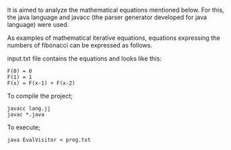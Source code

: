 It is aimed to analyze the mathematical equations mentioned below. For this, the java language and javacc (the parser generator developed for java language) were used.

As examples of mathematical iterative equations, equations expressing the numbers of fibonacci can be expressed as follows.

input.txt file contains the equations and looks like this:
```
F(0) = 0
F(1) = 1
F(x) = F(x-1) + F(x-2)
```
To compile the project;
```
javacc lang.jj
javac *.java
```
To execute;
```
java EvalVisitor < prog.txt
```
